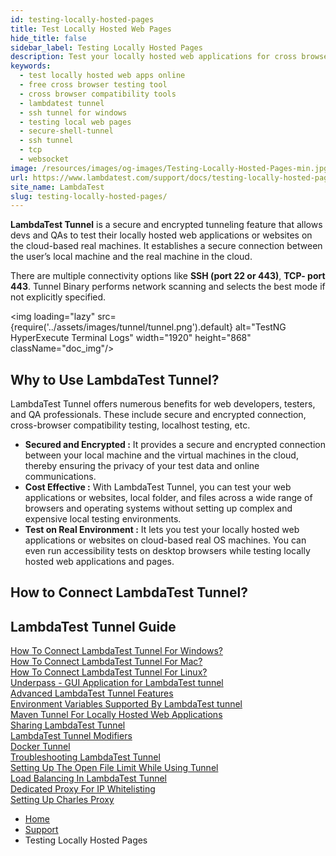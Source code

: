 ```yaml
---
id: testing-locally-hosted-pages
title: Test Locally Hosted Web Pages
hide_title: false
sidebar_label: Testing Locally Hosted Pages
description: Test your locally hosted web applications for cross browser compatibility across 3000+ browser and OS combinations with LambdaTest.
keywords:
  - test locally hosted web apps online
  - free cross browser testing tool
  - cross browser compatibility tools
  - lambdatest tunnel
  - ssh tunnel for windows
  - testing local web pages
  - secure-shell-tunnel
  - ssh tunnel
  - tcp
  - websocket
image: /resources/images/og-images/Testing-Locally-Hosted-Pages-min.jpg
url: https://www.lambdatest.com/support/docs/testing-locally-hosted-pages/
site_name: LambdaTest
slug: testing-locally-hosted-pages/
---
```


<script type="application/ld+json"
      dangerouslySetInnerHTML={{ __html: JSON.stringify({
       "@context": "https://schema.org",
        "@type": "BreadcrumbList",
        "itemListElement": [{
          "@type": "ListItem",
          "position": 1,
          "name": "LambdaTest",
          "item": "https://www.lambdatest.com"
        },{
          "@type": "ListItem",
          "position": 2,
          "name": "Support",
          "item": "https://www.lambdatest.com/support/docs/"
        },{
          "@type": "ListItem",
          "position": 3,
          "name": "Docker Tunnel",
          "item": "https://www.lambdatest.com/support/docs/testing-locally-hosted-pages/"
        }]
      })
    }}
></script>
**LambdaTest Tunnel** is a secure and encrypted tunneling feature that allows devs and QAs to test their locally hosted web applications or websites on the cloud-based real machines. It establishes a secure connection between the user’s local machine and the real machine in the cloud.

There are multiple connectivity options like **SSH (port 22 or 443)**, **TCP- port 443**. Tunnel Binary performs network scanning and selects the best mode if not explicitly specified.

<img loading="lazy" src={require('../assets/images/tunnel/tunnel.png').default} alt="TestNG HyperExecute Terminal Logs"  width="1920" height="868" className="doc_img"/>

## Why to Use LambdaTest Tunnel?

LambdaTest Tunnel offers numerous benefits for web developers, testers, and QA professionals. These include secure and encrypted connection, cross-browser compatibility testing, localhost testing, etc.

- **Secured and Encrypted :** It provides a secure and encrypted connection between your local machine and the virtual machines in the cloud, thereby ensuring the privacy of your test data and online communications.
- **Cost Effective :** With LambdaTest Tunnel, you can test your web applications or websites, local folder, and files across a wide range of browsers and operating systems without setting up complex and expensive local testing environments.
- **Test on Real Environment :** It lets you test your locally hosted web applications or websites on cloud-based real OS machines. You can even run accessibility tests on desktop browsers while testing locally hosted web applications and pages.

## How to Connect LambdaTest Tunnel?

<div className="ytframe"> 
<div className="youtube" data-embed="1B27vRreyKU">
    <div className="play-button"></div>
</div>
</div>

## LambdaTest Tunnel Guide

<div className="download_btn mb-10"> <a href="/support/docs/local-testing-windows/">How To Connect LambdaTest Tunnel For Windows?</a></div>

<div className="download_btn mb-10"> <a href="/support/docs/local-testing-macos/">How To Connect LambdaTest Tunnel For Mac?</a></div>

<div className="download_btn mb-10"> <a href="/support/docs/local-testing-linux/">How To Connect LambdaTest Tunnel For Linux?</a></div>

<div className="download_btn mb-10"> <a href="/support/docs/underpass-tunnel-application/">Underpass - GUI Application for LambdaTest tunnel</a></div>

<div className="download_btn mb-10"> <a href="/support/docs/advanced-tunnel-features/">Advanced LambdaTest Tunnel Features</a></div>

<div className="download_btn mb-10"> <a href="/support/docs/environment-variables-supported-by-lambda-tunnel/">Environment Variables Supported By LambdaTest tunnel</a></div>

<div className="download_btn mb-10"> <a href="/support/docs/maven-tunnel-for-locally-hosted-web-applications/">Maven Tunnel For Locally Hosted Web Applications</a></div>

<div className="download_btn mb-10"> <a href="/support/docs/sharing-lambda-tunnel/">Sharing LambdaTest Tunnel</a></div>

<div className="download_btn mb-10"> <a href="/support/docs/lambda-tunnel-modifiers/">LambdaTest Tunnel Modifiers</a></div>

<div className="download_btn mb-10"> <a href="/support/docs/docker-tunnel/">Docker Tunnel</a></div>

<div className="download_btn mb-10"> <a href="/support/docs/troubleshooting-lambda-tunnel/">Troubleshooting LambdaTest Tunnel</a></div>

<div className="download_btn mb-10"> <a href="/support/docs/how-to-set-the-open-file-limit-while-using-tunnel/">Setting Up The Open File Limit While Using Tunnel</a></div>

<div className="download_btn mb-10"> <a href="/support/docs/load-balancing-in-lambda-tunnel/">Load Balancing In LambdaTest Tunnel</a></div>

<div className="download_btn mb-10"> <a href="/support/docs/dedicated-proxy/">Dedicated Proxy For IP Whitelisting</a></div>

<div className="download_btn mb-10"> <a href="/support/docs/charles-proxy/">Setting Up Charles Proxy</a></div>


<nav aria-label="breadcrumbs">
  <ul className="breadcrumbs">
    <li className="breadcrumbs__item">
      <a className="breadcrumbs__link" href="https://www.lambdatest.com">
        Home
      </a>
    </li>
    <li className="breadcrumbs__item">
      <a className="breadcrumbs__link" target="_self" href="https://www.lambdatest.com/support/docs/">
        Support
      </a>
    </li>
    <li className="breadcrumbs__item breadcrumbs__item--active">
      <span className="breadcrumbs__link">
        Testing Locally Hosted Pages
      </span>
    </li>
  </ul>
</nav>
